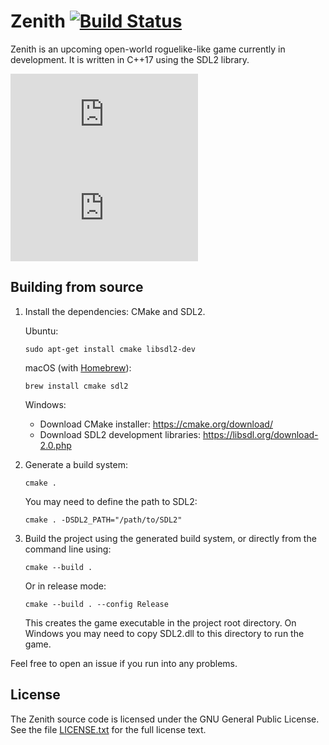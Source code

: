 # Zenith [![Build Status](https://travis-ci.org/emlai/zenith.svg?branch=master)](https://travis-ci.org/emlai/zenith)

Zenith is an upcoming open-world roguelike-like game currently in development.
It is written in C++17 using the SDL2 library.

![](https://forum.freegamedev.net/download/file.php?id=10844&mode=view)
![](https://forum.freegamedev.net/download/file.php?id=10843&mode=view)

## Building from source

1.  Install the dependencies: CMake and SDL2.

    Ubuntu:

        sudo apt-get install cmake libsdl2-dev

    macOS (with [Homebrew](https://brew.sh/)):

        brew install cmake sdl2

    Windows:

    - Download CMake installer: https://cmake.org/download/
    - Download SDL2 development libraries: https://libsdl.org/download-2.0.php

2.  Generate a build system:

        cmake .

    You may need to define the path to SDL2:

        cmake . -DSDL2_PATH="/path/to/SDL2"

3.  Build the project using the generated build system, or directly from the command line using:

        cmake --build .

    Or in release mode:

        cmake --build . --config Release

    This creates the game executable in the project root directory.
    On Windows you may need to copy SDL2.dll to this directory to run the game.

Feel free to open an issue if you run into any problems.

## License

The Zenith source code is licensed under the GNU General Public License. See the
file [LICENSE.txt](LICENSE.txt) for the full license text.
